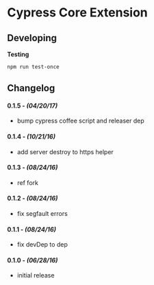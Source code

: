 # Cypress Core Extension

## Developing

**Testing**

```bash
npm run test-once
```

## Changelog

#### 0.1.5 - *(04/20/17)*
- bump cypress coffee script and releaser dep

#### 0.1.4 - *(10/21/16)*
- add server destroy to https helper

#### 0.1.3 - *(08/24/16)*
- ref fork

#### 0.1.2 - *(08/24/16)*
- fix segfault errors

#### 0.1.1 - *(08/24/16)*
- fix devDep to dep

#### 0.1.0 - *(06/28/16)*
- initial release
